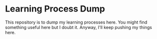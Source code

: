 # Learning Process Dump

This repository is to dump my learning processes here. You might find something useful here but I doubt it. Anyway, I'll keep pushing my things here.
